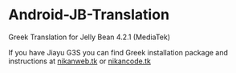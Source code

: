 Android-JB-Translation
======================

Greek Translation for Jelly Bean 4.2.1 (MediaTek)


If you have Jiayu G3S you can find Greek installation package and instructions at <a href="http://nikanweb.tk/">nikanweb.tk</a> or <a href="http://nikancode.tk/">nikancode.tk</a>
